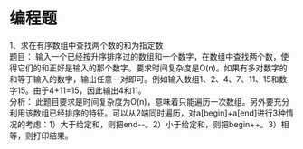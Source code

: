 # 编程题   
1、求在有序数组中查找两个数的和为指定数   
题目：
输入一个已经按升序排序过的数组和一个数字，在数组中查找两个数，使得它们的和正好是输入的那个数字。要求时间复杂度是O(n)。如果有多对数字的和等于输入的数字，输出任意一对即可。例如输入数组1、2、4、7、11、15和数字15。由于4+11=15，因此输出4和11。   
分析：
此题目要求是时间复杂度为O(n)，意味着只能遍历一次数组。另外要充分利用该数组已经排序的特征。可以从2端同时遍历，对a[begin]+a[end]进行3种情况的考虑：1）大于给定和，则把end--。2）小于给定和，则把begin++。3）相等，则打印结果。   
